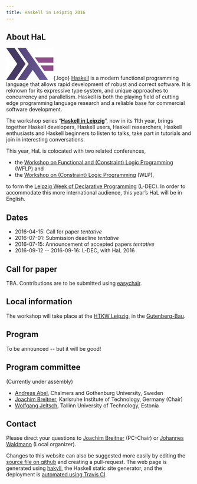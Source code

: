 ```yaml
---
title: Haskell in Leipzig 2016
---
```


About HaL
-----

![Haskell logo](images/logo.png){.logo}
[Haskell](http://haskell.org/) is a modern functional programming language that allows rapid development of robust and correct software. It is reknown for its expressive type system, and unique approaches to concurrency and parallelism. Haskell is both the playing field of cutting edge programming language research and a reliable base for commercial software development.

The workshop series “[**Haskell in Leipzig**](http://nfa.imn.htwk-leipzig.de/HAL2015/)”, now in its 11th year, brings together Haskell developers, Haskell users, Haskell researchers, Haskell enthusiasts and Haskell beginners to listen to talks, take part in tutorials and join in interesting conversations. 

This year, HaL is colocated with two related conferences,

 * the [Workshop on Functional and (Constraint) Logic Programming]() (WFLP) and
 * the [Workshop on (Constraint) Logic Programming]() (WLP),

to form the [Leipzig Week of Declarative Programming](http://nfa.imn.htwk-leipzig.de/LDEC2016/) (L-DEC). In order to accommodate this more international audience, this year’s HaL will be in English.

Dates
-----

 * 2016-04-15: Call for paper *tentative*
 * 2016-07-01: Submission deadline *tentative*
 * 2016-07-15: Announcement of accepted papers *tentative*
 * 2016-09-12 -- 2016-09-16: L-DEC, with HaL 2016

Call for paper
--------------

TBA. Contributions are to be submitted using [easychair](https://easychair.org/conferences/?conf=hal2016).

Local information
-----------------

The workshop will take place at the [HTKW Leipzig](http://www.htwk-leipzig.de/), in the [Gutenberg-Bau](http://www.htwk-leipzig.de/de/hochschule/ueber-die-htwk-leipzig/gebaeudeuebersicht/gutenberg-bau/).

Program
-------

To be announced -- but it will be good!


Program committee
-----------------

(Currently under assembly)

* [Andreas Abel](http://www2.tcs.ifi.lmu.de/~abel/), Chalmers and Gothenburg University, Sweden
* [Joachim Breitner](http://pp.ipd.kit.edu/~breitner/), Karlsruhe Institute of Technology, Germany (Chair)
* [Wolfgang Jeltsch](https://wolfgang.jeltsch.info/), Tallinn University of Technology, Estonia

Contact
-------

Please direct your questions to [Joachim Breitner](mailto:breitner@kit.edu) (PC-Chair) or [Johannes Waldmann](http://www.imn.htwk-leipzig.de/~waldmann/) (Local organizer).

Changes to this website can also be suggested more easily by editing the [source file on github](https://github.com/nomeata/hal2016-website/edit/master/index.markdown) and creating a pull-request. The web page is generated using [hakyll](https://jaspervdj.be/hakyll/), the Haskell static site generator, and the deployment is [automated using Travis CI](https://github.com/nomeata/hal2016-website/blob/master/.travis.yml).
